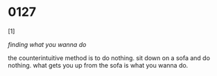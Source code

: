 # 0127

[1]

*finding what you wanna do*

the counterintuitive method is to do nothing. sit down on a sofa and do nothing. what gets you up from the sofa is what you wanna do. 
